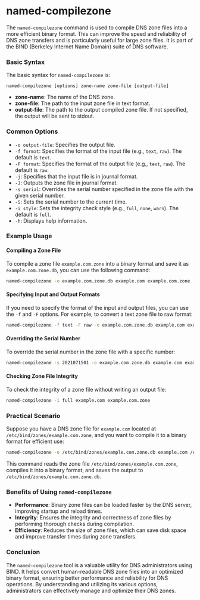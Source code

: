 # named-compilezone

The `named-compilezone` command is used to compile DNS zone files into a more efficient binary format. This can improve the speed and reliability of DNS zone transfers and is particularly useful for large zone files. It is part of the BIND (Berkeley Internet Name Domain) suite of DNS software.

### Basic Syntax

The basic syntax for `named-compilezone` is:

```
named-compilezone [options] zone-name zone-file [output-file]
```

- **zone-name**: The name of the DNS zone.
- **zone-file**: The path to the input zone file in text format.
- **output-file**: The path to the output compiled zone file. If not specified, the output will be sent to stdout.

### Common Options

- `-o output-file`: Specifies the output file.
- `-f format`: Specifies the format of the input file (e.g., `text`, `raw`). The default is `text`.
- `-F format`: Specifies the format of the output file (e.g., `text`, `raw`). The default is `raw`.
- `-j`: Specifies that the input file is in journal format.
- `-J`: Outputs the zone file in journal format.
- `-s serial`: Overrides the serial number specified in the zone file with the given serial number.
- `-S`: Sets the serial number to the current time.
- `-i style`: Sets the integrity check style (e.g., `full`, `none`, `warn`). The default is `full`.
- `-h`: Displays help information.

### Example Usage

#### Compiling a Zone File

To compile a zone file `example.com.zone` into a binary format and save it as `example.com.zone.db`, you can use the following command:

```sh
named-compilezone -o example.com.zone.db example.com example.com.zone
```

#### Specifying Input and Output Formats

If you need to specify the format of the input and output files, you can use the `-f` and `-F` options. For example, to convert a text zone file to raw format:

```sh
named-compilezone -f text -F raw -o example.com.zone.db example.com example.com.zone
```

#### Overriding the Serial Number

To override the serial number in the zone file with a specific number:

```sh
named-compilezone -s 2021071501 -o example.com.zone.db example.com example.com.zone
```

#### Checking Zone File Integrity

To check the integrity of a zone file without writing an output file:

```sh
named-compilezone -i full example.com example.com.zone
```

### Practical Scenario

Suppose you have a DNS zone file for `example.com` located at `/etc/bind/zones/example.com.zone`, and you want to compile it to a binary format for efficient use:

```sh
named-compilezone -o /etc/bind/zones/example.com.zone.db example.com /etc/bind/zones/example.com.zone
```

This command reads the zone file `/etc/bind/zones/example.com.zone`, compiles it into a binary format, and saves the output to `/etc/bind/zones/example.com.zone.db`.

### Benefits of Using `named-compilezone`

- **Performance**: Binary zone files can be loaded faster by the DNS server, improving startup and reload times.
- **Integrity**: Ensures the integrity and correctness of zone files by performing thorough checks during compilation.
- **Efficiency**: Reduces the size of zone files, which can save disk space and improve transfer times during zone transfers.

### Conclusion

The `named-compilezone` tool is a valuable utility for DNS administrators using BIND. It helps convert human-readable DNS zone files into an optimized binary format, ensuring better performance and reliability for DNS operations. By understanding and utilizing its various options, administrators can effectively manage and optimize their DNS zones.

